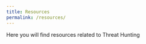 ```yaml
---
title: Resources
permalink: /resources/
---
```


Here you will find resources related to Threat Hunting